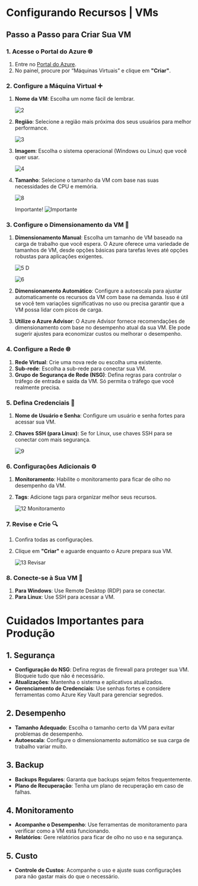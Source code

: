 # Configurando Recursos | VMs



## Passo a Passo para Criar Sua VM

### 1. Acesse o Portal do Azure 🌐

1. Entre no [Portal do Azure](https://portal.azure.com).
2. No painel, procure por “Máquinas Virtuais” e clique em **"Criar"**. 


### 2. Configure a Máquina Virtual ➕

1. **Nome da VM**: Escolha um nome fácil de lembrar.

   ![2](https://github.com/user-attachments/assets/2d30f6bd-ed9f-42a2-8d81-c5f3a98b0d48)

3. **Região**: Selecione a região mais próxima dos seus usuários para melhor performance.

   ![3](https://github.com/user-attachments/assets/7753a722-46b0-46bc-87b6-612a907efcaf)

5. **Imagem**: Escolha o sistema operacional (Windows ou Linux) que você quer usar.

   ![4](https://github.com/user-attachments/assets/cd7963d9-03d7-40b5-b0f9-4e6cf6800f40)

7. **Tamanho**: Selecione o tamanho da VM com base nas suas necessidades de CPU e memória.
   
   ![8](https://github.com/user-attachments/assets/2fac5ad0-3cee-4e84-8839-2e2b27381126)

   Importante!
   ![Importante](https://github.com/user-attachments/assets/a75f4971-63b3-456c-844d-b9eb78a27b40)

### 3. Configure o Dimensionamento da VM 📏

1. **Dimensionamento Manual**: Escolha um tamanho de VM baseado na carga de trabalho que você espera. O Azure oferece uma variedade de tamanhos de VM, desde opções básicas para tarefas leves até opções robustas para aplicações exigentes. 

   ![5 D](https://github.com/user-attachments/assets/b7529669-1546-4a45-89b6-dd40d4f6a833)

   ![6](https://github.com/user-attachments/assets/e053e210-c33b-4972-8f28-98b4506a8448)

3. **Dimensionamento Automático**: Configure a autoescala para ajustar automaticamente os recursos da VM com base na demanda. Isso é útil se você tem variações significativas no uso ou precisa garantir que a VM possa lidar com picos de carga. 
  
4. **Utilize o Azure Advisor**: O Azure Advisor fornece recomendações de dimensionamento com base no desempenho atual da sua VM. Ele pode sugerir ajustes para economizar custos ou melhorar o desempenho. 

### 4. Configure a Rede 🌐

1. **Rede Virtual**: Crie uma nova rede ou escolha uma existente.
3. **Sub-rede**: Escolha a sub-rede para conectar sua VM.
4. **Grupo de Segurança de Rede (NSG)**: Defina regras para controlar o tráfego de entrada e saída da VM. Só permita o tráfego que você realmente precisa.

### 5. Defina Credenciais 🔑

1. **Nome de Usuário e Senha**: Configure um usuário e senha fortes para acessar sua VM.
2. **Chaves SSH (para Linux)**: Se for Linux, use chaves SSH para se conectar com mais segurança.
    
   ![9](https://github.com/user-attachments/assets/fcc5cad0-0bbc-4970-bbee-af8bbcc022b3)

### 6. Configurações Adicionais ⚙️

1. **Monitoramento**: Habilite o monitoramento para ficar de olho no desempenho da VM.
2. **Tags**: Adicione tags para organizar melhor seus recursos.
   
   ![12 Monitoramento](https://github.com/user-attachments/assets/6cc0de46-79ff-455d-82e7-cc6c5610a071)

### 7. Revise e Crie 🔍

1. Confira todas as configurações.
2. Clique em **"Criar"** e aguarde enquanto o Azure prepara sua VM.
   
   ![13 Revisar](https://github.com/user-attachments/assets/ba2acd64-bbbb-4f04-af56-fb29b80e67de)

### 8. Conecte-se à Sua VM 🌟

1. **Para Windows**: Use Remote Desktop (RDP) para se conectar.
2. **Para Linux**: Use SSH para acessar a VM.

# Cuidados Importantes para Produção

## 1. **Segurança**

- **Configuração do NSG**: Defina regras de firewall para proteger sua VM. Bloqueie tudo que não é necessário.
- **Atualizações**: Mantenha o sistema e aplicativos atualizados.
- **Gerenciamento de Credenciais**: Use senhas fortes e considere ferramentas como Azure Key Vault para gerenciar segredos.

## 2. **Desempenho**

- **Tamanho Adequado**: Escolha o tamanho certo da VM para evitar problemas de desempenho.
- **Autoescala**: Configure o dimensionamento automático se sua carga de trabalho variar muito.

## 3. **Backup**

- **Backups Regulares**: Garanta que backups sejam feitos frequentemente.
- **Plano de Recuperação**: Tenha um plano de recuperação em caso de falhas.

## 4. **Monitoramento**

- **Acompanhe o Desempenho**: Use ferramentas de monitoramento para verificar como a VM está funcionando.
- **Relatórios**: Gere relatórios para ficar de olho no uso e na segurança.

## 5. **Custo**

- **Controle de Custos**: Acompanhe o uso e ajuste suas configurações para não gastar mais do que o necessário.

 
